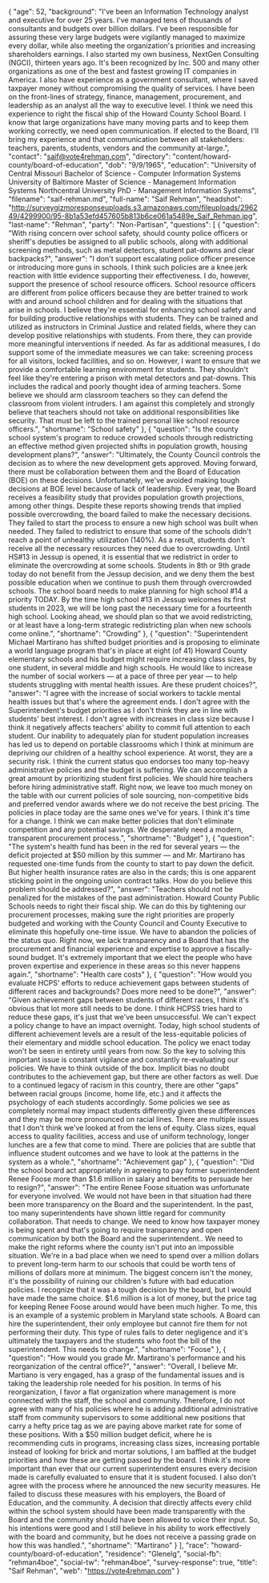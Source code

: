 {
  "age": 52,
  "background": "I've been an Information Technology analyst and executive for over 25 years. I've managed tens of thousands of consultants and budgets over billion dollars. I've been responsible for assuring these very large budgets were vigilantly managed to maximize every dollar, while also meeting the organization's priorities and increasing shareholders earnings. I also started my own business, NextGen Consulting (NGCI), thirteen years ago. It's been recognized by Inc. 500 and many other organizations as one of the best and fastest growing IT companies in America. I also have experience as a government consultant, where I saved taxpayer money without compromising the quality of services. I have been on the front-lines of strategy, finance, management, procurement, and leadership as an analyst all the way to executive level. I think we need this experience to right the fiscal ship of the Howard County School Board. I know that large organizations have many moving parts and to keep them working correctly, we need open communication. If elected to the Board, I'll bring my experience and that communication between all stakeholders: teachers, parents, students, vendors and the community at-large.",
  "contact": "saif@vote4rehman.com",
  "directory": "content/howard-county/board-of-education",
  "dob": "9/9/1965",
  "education": "University of Central Missouri Bachelor of Science - Computer Information Systems University of Baltimore Master of Science - Management Information Systems Northcentral University PhD - Management Information Systems",
  "filename": "saif-rehman.md",
  "full-name": "Saif Rehman",
  "headshot": "http://surveygizmoresponseuploads.s3.amazonaws.com/fileuploads/296249/4299900/95-8b1a53efd457605b813b6ce061a5489e_Saif_Rehman.jpg",
  "last-name": "Rehman",
  "party": "Non-Partisan",
  "questions": [
    {
      "question": "With rising concern over school safety, should county police officers or sheriff's deputies be assigned to all public schools, along with additional screening methods, such as metal detectors, student pat-downs and clear backpacks?",
      "answer": "I don't support escalating police officer presence or introducing more guns in schools. I think such policies are a knee jerk reaction with little evidence supporting their effectiveness. I do, however, support the presence of school resource officers. School resource officers are different from police officers because they are better trained to work with and around school children and for dealing with the situations that arise in schools. I believe they're essential for enhancing school safety and for building productive relationships with students. They can be trained and utilized as instructors in Criminal Justice and related fields, where they can develop positive relationships with students. From there, they can provide more meaningful interventions if needed. As far as additional measures, I do support some of the immediate measures we can take: screening process for all visitors, locked facilities, and so on. However, I want to ensure that we provide a comfortable learning environment for students. They shouldn't feel like they're entering a prison with metal detectors and pat-downs. This includes the radical and poorly thought idea of arming teachers. Some believe we should arm classroom teachers so they can defend the classroom from violent intruders. I am against this completely and strongly believe that teachers should not take on additional responsibilities like security. That must be left to the trained personal like school resource officers.",
      "shortname": "School safety"
    },
    {
      "question": "Is the county school system's program to reduce crowded schools through redistricting an effective method given projected shifts in population growth, housing development plans?",
      "answer": "Ultimately, the County Council controls the decision as to where the new development gets approved. Moving forward, there must be collaboration between them and the Board of Education (BOE) on these decisions. Unfortunately, we've avoided making tough decisions at BOE level because of lack of leadership. Every year, the Board receives a feasibility study that provides population growth projections, among other things. Despite these reports showing trends that implied possible overcrowding, the board failed to make the necessary decisions. They failed to start the process to ensure a new high school was built when needed. They failed to redistrict to ensure that some of the schools didn't reach a point of unhealthy utilization (140%). As a result, students don't receive all the necessary resources they need due to overcrowding. Until HS#13 in Jessup is opened, it is essential that we redistrict in order to eliminate the overcrowding at some schools. Students in 8th or 9th grade today do not benefit from the Jessup decision, and we deny them the best possible education when we continue to push them through overcrowded schools. The school board needs to make planning for high school #14 a priority TODAY. By the time high school #13 in Jessup welcomes its first students in 2023, we will be long past the necessary time for a fourteenth high school. Looking ahead, we should plan so that we avoid redistricting, or at least have a long-term strategic redistricting plan when new schools come online.",
      "shortname": "Crowding"
    },
    {
      "question": "Superintendent Michael Martirano has shifted budget priorities and is proposing to eliminate a world language program that's in place at eight (of 41) Howard County elementary schools and his budget might require increasing class sizes, by one student, in several middle and high schools. He would like to increase the number of social workers — at a pace of three per year — to help students struggling with mental health issues. Are these prudent choices?",
      "answer": "I agree with the increase of social workers to tackle mental health issues but that's where the agreement ends. I don't agree with the Superintendent's budget priorities as I don't think they are in line with students' best interest. I don't agree with increases in class size because I think it negatively affects teachers' ability to commit full attention to each student. Our inability to adequately plan for student population increases has led us to depend on portable classrooms which I think at minimum are depriving our children of a healthy school experience. At worst, they are a security risk. I think the current status quo endorses too many top-heavy administrative policies and the budget is suffering. We can accomplish a great amount by prioritizing student first policies. We should hire teachers before hiring administrative staff. Right now, we leave too much money on the table with our current policies of sole sourcing, non-competitive bids and preferred vendor awards where we do not receive the best pricing. The policies in place today are the same ones we've for years. I think it's time for a change. I think we can make better policies that don't eliminate competition and any potential savings. We desperately need a modern, transparent procurement process.",
      "shortname": "Budget"
    },
    {
      "question": "The system's health fund has been in the red for several years — the deficit projected at $50 million by this summer — and Mr. Martirano has requested one-time funds from the county to start to pay down the deficit. But higher health insurance rates are also in the cards; this is one apparent sticking point in the ongoing union contract talks. How do you believe this problem should be addressed?",
      "answer": "Teachers should not be penalized for the mistakes of the past administration. Howard County Public Schools needs to right their fiscal ship. We can do this by tightening our procurement processes, making sure the right priorities are properly budgeted and working with the County Council and County Executive to eliminate this hopefully one-time issue. We have to abandon the policies of the status quo. Right now, we lack transparency and a Board that has the procurement and financial experience and expertise to approve a fiscally-sound budget. It's extremely important that we elect the people who have proven expertise and experience in these areas so this never happens again.",
      "shortname": "Health care costs"
    },
    {
      "question": "How would you evaluate HCPS' efforts to reduce achievement gaps between students of different races and backgrounds? Does more need to be done?",
      "answer": "Given achievement gaps between students of different races, I think it's obvious that lot more still needs to be done. I think HCPSS tries hard to reduce these gaps, it's just that we've been unsuccessful. We can't expect a policy change to have an impact overnight. Today, high school students of different achievement levels are a result of the less-equitable policies of their elementary and middle school education. The policy we enact today won't be seen in entirety until years from now. So the key to solving this important issue is constant vigilance and constantly re-evaluating our policies. We have to think outside of the box. Implicit bias no doubt contributes to the achievement gap, but there are other factors as well. Due to a continued legacy of racism in this country, there are other \"gaps\" between racial groups (income, home life, etc.) and it affects the psychology of each students accordingly. Some policies we see as completely normal may impact students differently given these differences and they may be more pronounced on racial lines. There are multiple issues that I don't think we've looked at from the lens of equity. Class sizes, equal access to quality facilities, access and use of uniform technology, longer lunches are a few that come to mind. There are policies that are subtle that influence student outcomes and we have to look at the patterns in the system as a whole.",
      "shortname": "Achievement gap"
    },
    {
      "question": "Did the school board act appropriately in agreeing to pay former superintendent Renee Foose more than $1.6 million in salary and benefits to persuade her to resign?",
      "answer": "The entire Renee Foose situation was unfortunate for everyone involved. We would not have been in that situation had there been more transparency on the Board and the superintendent. In the past, too many superintendents have shown little regard for community collaboration. That needs to change. We need to know how taxpayer money is being spent and that's going to require transparency and open communication by both the Board and the superintendent.. We need to make the right reforms where the county isn't put into an impossible situation. We're in a bad place when we need to spend over a million dollars to prevent long-term harm to our schools that could be worth tens of millions of dollars more at minimum. The biggest concern isn't the money, it's the possibility of ruining our children's future with bad education policies. I recognize that it was a tough decision by the board, but I would have made the same choice. $1.6 million is a lot of money, but the price tag for keeping Renee Foose around would have been much higher. To me, this is an example of a systemic problem in Maryland state schools. A Board can hire the superintendent, their only employee but cannot fire them for not performing their duty. This type of rules fails to deter negligence and it's ultimately the taxpayers and the students who foot the bill of the superintendent. This needs to change.",
      "shortname": "Foose"
    },
    {
      "question": "How would you grade Mr. Martirano's performance and his reorganization of the central office?",
      "answer": "Overall, I believe Mr. Martiano is very engaged, has a grasp of the fundamental issues and is taking the leadership role needed for his position. In terms of his reorganization, I favor a flat organization where management is more connected with the staff, the school and community. Therefore, I do not agree with many of his policies where he is adding additional administrative staff from community supervisors to some additional new positions that carry a hefty price tag as we are paying above market rate for some of these positions. With a $50 million budget deficit, where he is recommending cuts in programs, increasing class sizes, increasing portable instead of looking for brick and mortar solutions, I am baffled at the budget priorities and how these are getting passed by the board. I think it's more important than ever that our current superintendent ensures every decision made is carefully evaluated to ensure that it is student focused. I also don't agree with the process where he announced the new security measures. He failed to discuss these measures with his employers, the Board of Education, and the community. A decision that directly affects every child within the school system should have been made transparently with the Board and the community should have been allowed to voice their input. So, his intentions were good and I still believe in his ability to work effectively with the board and community, but he does not receive a passing grade on how this was handled.",
      "shortname": "Martirano"
    }
  ],
  "race": "howard-county/board-of-education",
  "residence": "Glenelg",
  "social-fb": "rehman4boe",
  "social-tw": "rehman4boe",
  "survey-response": true,
  "title": "Saif Rehman",
  "web": "https://vote4rehman.com"
}

